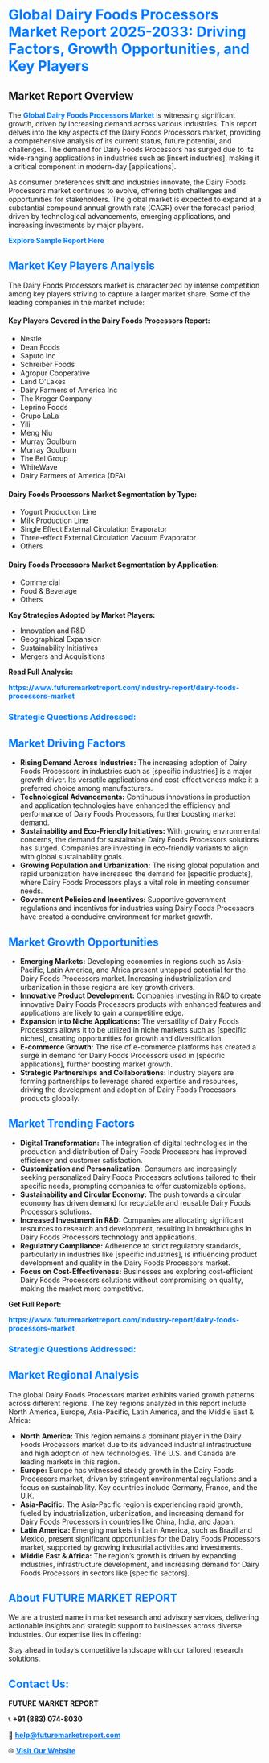 <h1 style="color: #007BFF;">Global Dairy Foods Processors Market Report 2025-2033: Driving Factors, Growth Opportunities, and Key Players</h1>

<section id="overview">
<h2>Market Report Overview</h2>
<p>The <a href="https://www.futuremarketreport.com/industry-report/dairy-foods-processors-market" style="color: #007BFF; text-decoration: none;"><strong>Global Dairy Foods Processors Market</strong></a> is witnessing significant growth, driven by increasing demand across various industries. This report delves into the key aspects of the Dairy Foods Processors market, providing a comprehensive analysis of its current status, future potential, and challenges. The demand for Dairy Foods Processors has surged due to its wide-ranging applications in industries such as [insert industries], making it a critical component in modern-day [applications].</p>
<p>As consumer preferences shift and industries innovate, the Dairy Foods Processors market continues to evolve, offering both challenges and opportunities for stakeholders. The global market is expected to expand at a substantial compound annual growth rate (CAGR) over the forecast period, driven by technological advancements, emerging applications, and increasing investments by major players.</p>
</section>

<section id="overview">
<p><a href="https://www.futuremarketreport.com/request-sample/reportId=52875" style="color: #007BFF; text-decoration: none;"><strong>Explore Sample Report Here</strong></a></p>
</section>

<section id="key-players">
<h2 style="color: #007BFF;">Market Key Players Analysis</h2>
<p>The Dairy Foods Processors market is characterized by intense competition among key players striving to capture a larger market share. Some of the leading companies in the market include:</p>
<h4>Key Players Covered in the Dairy Foods Processors Report:</h4>
<ul><li>Nestle</li><li>Dean Foods</li><li>Saputo Inc</li><li>Schreiber Foods</li><li>Agropur Cooperative</li><li>Land O&#039;Lakes</li><li>Dairy Farmers of America Inc</li><li>The Kroger Company</li><li>Leprino Foods</li><li>Grupo LaLa</li><li>Yili</li><li>Meng Niu</li><li>Murray Goulburn</li><li>Murray Goulburn</li><li>The Bel Group</li><li>WhiteWave</li><li>Dairy Farmers of America (DFA)</li></ul>
<h4>Dairy Foods Processors Market Segmentation by Type:</h4>
<ul><li>Yogurt Production Line</li><li>Milk Production Line</li><li>Single Effect External Circulation Evaporator</li><li>Three-effect External Circulation Vacuum Evaporator</li><li>Others</li></ul>

<h4>Dairy Foods Processors Market Segmentation by Application:</h4>
<ul><li>Commercial</li><li>Food &amp; Beverage</li><li>Others</li></ul>
<p><strong>Key Strategies Adopted by Market Players:</strong></p>
<ul>
<li>Innovation and R&D</li>
<li>Geographical Expansion</li>
<li>Sustainability Initiatives</li>
<li>Mergers and Acquisitions</li>
</ul>
</section>

<section>
<p><strong>Read Full Analysis: </strong></p><a href="https://www.futuremarketreport.com/industry-report/dairy-foods-processors-market" style="color: #007BFF; text-decoration: none;"><strong>https://www.futuremarketreport.com/industry-report/dairy-foods-processors-market</strong></a>
<h3 style="color: #007BFF;">Strategic Questions Addressed:</h3>
</section>

<section id="driving-factors">
<h2 style="color: #007BFF;">Market Driving Factors</h2>
<ul>
<li><strong>Rising Demand Across Industries:</strong> The increasing adoption of Dairy Foods Processors in industries such as [specific industries] is a major growth driver. Its versatile applications and cost-effectiveness make it a preferred choice among manufacturers.</li>
<li><strong>Technological Advancements:</strong> Continuous innovations in production and application technologies have enhanced the efficiency and performance of Dairy Foods Processors, further boosting market demand.</li>
<li><strong>Sustainability and Eco-Friendly Initiatives:</strong> With growing environmental concerns, the demand for sustainable Dairy Foods Processors solutions has surged. Companies are investing in eco-friendly variants to align with global sustainability goals.</li>
<li><strong>Growing Population and Urbanization:</strong> The rising global population and rapid urbanization have increased the demand for [specific products], where Dairy Foods Processors plays a vital role in meeting consumer needs.</li>
<li><strong>Government Policies and Incentives:</strong> Supportive government regulations and incentives for industries using Dairy Foods Processors have created a conducive environment for market growth.</li>
</ul>
</section>

<section id="growth-opportunities">
<h2 style="color: #007BFF;">Market Growth Opportunities</h2>
<ul>
<li><strong>Emerging Markets:</strong> Developing economies in regions such as Asia-Pacific, Latin America, and Africa present untapped potential for the Dairy Foods Processors market. Increasing industrialization and urbanization in these regions are key growth drivers.</li>
<li><strong>Innovative Product Development:</strong> Companies investing in R&D to create innovative Dairy Foods Processors products with enhanced features and applications are likely to gain a competitive edge.</li>
<li><strong>Expansion into Niche Applications:</strong> The versatility of Dairy Foods Processors allows it to be utilized in niche markets such as [specific niches], creating opportunities for growth and diversification.</li>
<li><strong>E-commerce Growth:</strong> The rise of e-commerce platforms has created a surge in demand for Dairy Foods Processors used in [specific applications], further boosting market growth.</li>
<li><strong>Strategic Partnerships and Collaborations:</strong> Industry players are forming partnerships to leverage shared expertise and resources, driving the development and adoption of Dairy Foods Processors products globally.</li>
</ul>
</section>

<section id="trending-factors">
<h2 style="color: #007BFF;">Market Trending Factors</h2>
<ul>
<li><strong>Digital Transformation:</strong> The integration of digital technologies in the production and distribution of Dairy Foods Processors has improved efficiency and customer satisfaction.</li>
<li><strong>Customization and Personalization:</strong> Consumers are increasingly seeking personalized Dairy Foods Processors solutions tailored to their specific needs, prompting companies to offer customizable options.</li>
<li><strong>Sustainability and Circular Economy:</strong> The push towards a circular economy has driven demand for recyclable and reusable Dairy Foods Processors solutions.</li>
<li><strong>Increased Investment in R&D:</strong> Companies are allocating significant resources to research and development, resulting in breakthroughs in Dairy Foods Processors technology and applications.</li>
<li><strong>Regulatory Compliance:</strong> Adherence to strict regulatory standards, particularly in industries like [specific industries], is influencing product development and quality in the Dairy Foods Processors market.</li>
<li><strong>Focus on Cost-Effectiveness:</strong> Businesses are exploring cost-efficient Dairy Foods Processors solutions without compromising on quality, making the market more competitive.</li>
</ul>
</section>

<section>
<p><strong>Get Full Report: </strong></p><a href="https://www.futuremarketreport.com/industry-report/dairy-foods-processors-market" style="color: #007BFF; text-decoration: none;"><strong>https://www.futuremarketreport.com/industry-report/dairy-foods-processors-market</strong></a>
<h3 style="color: #007BFF;">Strategic Questions Addressed:</h3>
</section>


<section id="regional-analysis">
<h2 style="color: #007BFF;">Market Regional Analysis</h2>
<p>The global Dairy Foods Processors market exhibits varied growth patterns across different regions. The key regions analyzed in this report include North America, Europe, Asia-Pacific, Latin America, and the Middle East & Africa:</p>
<ul>
<li><strong>North America:</strong> This region remains a dominant player in the Dairy Foods Processors market due to its advanced industrial infrastructure and high adoption of new technologies. The U.S. and Canada are leading markets in this region.</li>
<li><strong>Europe:</strong> Europe has witnessed steady growth in the Dairy Foods Processors market, driven by stringent environmental regulations and a focus on sustainability. Key countries include Germany, France, and the U.K.</li>
<li><strong>Asia-Pacific:</strong> The Asia-Pacific region is experiencing rapid growth, fueled by industrialization, urbanization, and increasing demand for Dairy Foods Processors in countries like China, India, and Japan.</li>
<li><strong>Latin America:</strong> Emerging markets in Latin America, such as Brazil and Mexico, present significant opportunities for the Dairy Foods Processors market, supported by growing industrial activities and investments.</li>
<li><strong>Middle East & Africa:</strong> The region’s growth is driven by expanding industries, infrastructure development, and increasing demand for Dairy Foods Processors in sectors like [specific sectors].</li>
</ul>
</section>

<footer>
<h2 style="color: #007BFF;">About FUTURE MARKET REPORT</h2>
<p>We are a trusted name in market research and advisory services, delivering actionable insights and strategic support to businesses across diverse industries. Our expertise lies in offering:</p>

<p>Stay ahead in today’s competitive landscape with our tailored research solutions.</p>

<h2 style="color: #007BFF;">Contact Us:</h2>
<p><strong>FUTURE MARKET REPORT</strong></p>
<p>📞 <strong>+91 (883) 074-8030</strong></p>
<p>📧 <strong><a href="mailto:help@futuremarketreport.com" style="color: #007BFF;">help@futuremarketreport.com</a></strong></p>
<p>🌐 <strong><a href="https://www.futuremarketreport.com/" style="color: #007BFF;">Visit Our Website</a></strong></p>
</footer>